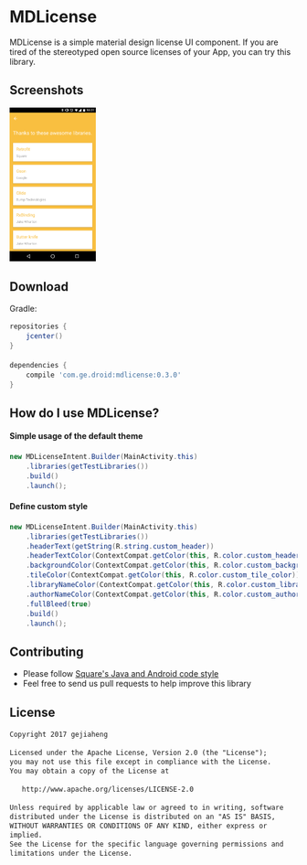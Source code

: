 # MDLicense
MDLicense is a simple material design license UI component. If you are tired of the stereotyped open source licenses of your App, you can try this library.

## Screenshots
<img src="screenshots/screenshot_default.png" width="30%" />

## Download
Gradle:

```groovy
repositories {
    jcenter()
}

dependencies {
    compile 'com.ge.droid:mdlicense:0.3.0'
}
```

## How do I use MDLicense?
#### Simple usage of the default theme
```java
new MDLicenseIntent.Builder(MainActivity.this)
    .libraries(getTestLibraries())
    .build()
    .launch();
```

#### Define custom style
```java
new MDLicenseIntent.Builder(MainActivity.this)
    .libraries(getTestLibraries())
    .headerText(getString(R.string.custom_header))
    .headerTextColor(ContextCompat.getColor(this, R.color.custom_header_text_color))
    .backgroundColor(ContextCompat.getColor(this, R.color.custom_background))
    .tileColor(ContextCompat.getColor(this, R.color.custom_tile_color))
    .libraryNameColor(ContextCompat.getColor(this, R.color.custom_library_name_color))
    .authorNameColor(ContextCompat.getColor(this, R.color.custom_author_name_color))
    .fullBleed(true)
    .build()
    .launch();
```

## Contributing  

- Please follow [Square's Java and Android code style](https://github.com/square/java-code-styles)
- Feel free to send us pull requests to help improve this library  

## License

    Copyright 2017 gejiaheng

    Licensed under the Apache License, Version 2.0 (the "License");
    you may not use this file except in compliance with the License.
    You may obtain a copy of the License at

       http://www.apache.org/licenses/LICENSE-2.0

    Unless required by applicable law or agreed to in writing, software
    distributed under the License is distributed on an "AS IS" BASIS,
    WITHOUT WARRANTIES OR CONDITIONS OF ANY KIND, either express or implied.
    See the License for the specific language governing permissions and
    limitations under the License.
